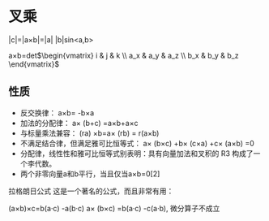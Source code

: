 # 叉乘

|c|=|a×b|=|a| |b|sin<a,b>

a×b=det$\begin{vmatrix} i & j & k \\
 a_x & a_y & a_z \\
b_x & b_y & b_z
\end{vmatrix}$

## 性质

- 反交换律：
a×b= -b×a
- 加法的分配律：
a× (b+c) =a×b+a×c
- 与标量乘法兼容：
(ra) ×b=a× (rb) = r(a×b)
- 不满足结合律，但满足雅可比恒等式：
a× (b×c) +b× (c×a) +c× (a×b) =0
- 分配律，线性性和雅可比恒等式别表明：具有向量加法和叉积的 R3 构成了一个李代数。
- 两个非零向量a和b平行，当且仅当a×b=0[2]


拉格朗日公式
这是一个著名的公式，而且非常有用：

(a×b)×c=b(a·c) -a(b·c)
a× (b×c) =b(a·c) -c(a·b),
微分算子不成立
